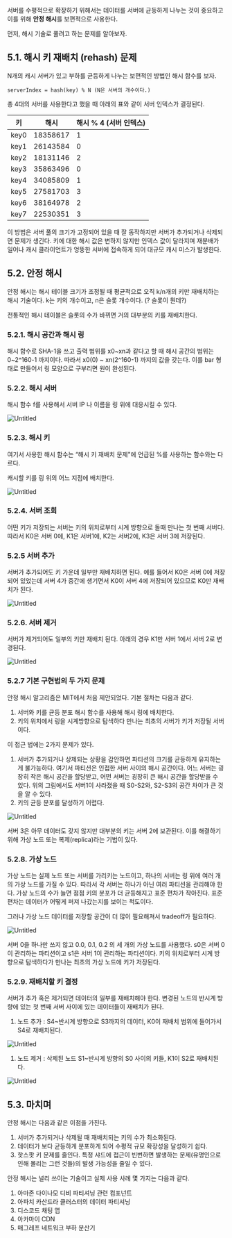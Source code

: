 서버를 수평적으로 확장하기 위해서는 데이터를 서버에 균등하게 나누는 것이 중요하고 이를 위해 **안정 해시**를 보편적으로 사용한다.

먼저, 해시 기술로 풀려고 하는 문제를 알아보자.

## 5.1. 해시 키 재배치 (rehash) 문제

N개의 캐시 서버가 있고 부하를 균등하게 나누는 보편적인 방법인 해시 함수를 보자.

```
serverIndex = hash(key) % N (N은 서버의 개수이다.)
```

총 4대의 서버를 사용한다고 했을 때 아래의 표와 같이 서버 인덱스가 결정된다.

| 키 | 해시 | 해시 % 4 (서버 인덱스) |
| --- | --- | --- |
| key0 | 18358617 | 1 |
| key1 | 26143584 | 0 |
| key2 | 18131146 | 2 |
| key3 | 35863496 | 0 |
| key4 | 34085809 | 1 |
| key5 | 27581703 | 3 |
| key6 | 38164978 | 2 |
| key7 | 22530351 | 3 |

이 방법은 서버 풀의 크기가 고정되어 있을 때 잘 동작하지만 서버가 추가되거나 삭제되면 문제가 생긴다. 키에 대한 해시 값은 변하지 않지만 인덱스 값이 달라지며 재분배가 일어나 캐시 클라이언트가 엉뚱한 서버에 접속하게 되어 대규모 캐시 미스가 발생한다.

## 5.2. 안정 해시

안정 해시는 해시 테이블 크기가 조정될 때 평균적으로 오직 k/n개의 키만 재배치하는 해시 기술이다. k는 키의 개수이고, n은 슬롯 개수이다. (? 슬롯이 뭔데?)

전통적인 해시 테이블은 슬롯의 수가 바뀌면 거의 대부분의 키를 재배치한다.

### 5.2.1. 해시 공간과 해시 링

해시 함수로 SHA-1을 쓰고 출력 범위를 x0~xn과 같다고 할 때 해시 공간의 범위는 0~2^160-1 까지이다. 따라서 x0(0) ~ xn(2^160-1) 까지의 값을 갖는다. 이를 bar 형태로 만들어서 링 모양으로 구부리면 원이 완성된다.

### 5.2.2. 해시 서버

해시 함수 f를 사용해서 서버 IP 나 이름을 링 위에 대응시킬 수 있다.

![Untitled](https://s3-us-west-2.amazonaws.com/secure.notion-static.com/b43eed35-4226-4d88-91c3-ec720e4f2496/Untitled.png)

### 5.2.3. 해시 키

여기서 사용한 해시 함수는 “해시 키 재배치 문제"에 언급된 %를 사용하는 함수와는 다르다.

캐시할 키를 링 위의 어느 지점에 배치한다.

![Untitled](https://s3-us-west-2.amazonaws.com/secure.notion-static.com/479c306a-e07c-48dc-ada1-eace28550bec/Untitled.png)

### 5.2.4. 서버 조회

어떤 키가 저장되는 서버는 키의 위치로부터 시계 방향으로 돌때 만나는 첫 번째 서버다. 따라서 K0은 서버 0에, K1은 서버1에, K2는 서버2에, K3은 서버 3에 저장된다.

### 5.2.5 서버 추가

서버가 추가되어도 키 가운데 일부만 재배치하면 된다. 예를 들어서 K0은 서버 0에 저장되어 있었는데 서버 4가 중간에 생기면서 K0이 서버 4에 저장되어 있으므로 K0만 재배치가 된다.

![Untitled](https://s3-us-west-2.amazonaws.com/secure.notion-static.com/9e2867bc-fc12-403b-b136-bdd015fa0298/Untitled.png)

### 5.2.6. 서버 제거

서버가 제거되어도 일부의 키만 재배치 된다. 아래의 경우 K1만 서버 1에서 서버 2로 변경된다.

![Untitled](https://s3-us-west-2.amazonaws.com/secure.notion-static.com/fc7bab2a-770b-482d-9070-237a002dd3aa/Untitled.png)

### 5.2.7 기본 구현법의 두 가지 문제

안정 해시 알고리즘은 MIT에서 처음 제안되었다. 기본 절차는 다음과 같다.

1. 서버와 키를 균등 분포 해시 함수를 사용해 해시 링에 배치한다.
2. 키의 위치에서 링을 시계방향으로 탐색하다 만나는 최초의 서버가 키가 저장될 서버이다.

이 접근 법에는 2가지 문제가 있다.

1. 서버가 추가되거나 상제되는 상황을 감안하면 파티션의 크기를 균등하게 유지하는게 불가능하다. 여기서 파티션은 인접한 서버 사이의 해시 공간이다. 어느 서버는 굉장히 작은 해시 공간을 할당받고, 어떤 서버는 굉장히 큰 해시 공간을 할당받을 수 있다. 위의 그림에서도 서버1이 사라졌을 때 S0-S2와, S2-S3의 공간 차이가 큰 것을 알 수 있다.
2. 키의 균등 분포를 달성하기 어렵다.

![Untitled](https://s3-us-west-2.amazonaws.com/secure.notion-static.com/a1fa82c4-6471-401f-bd33-7a34e77d723c/Untitled.png)

서버 3은 아무 데이터도 갖지 않지만 대부분의 키는 서버 2에 보관된다. 이를 해결하기 위해 가상 노드 또는 복제(replica)라는 기법이 있다.

### 5.2.8. 가상 노드

가상 노드는 실제 노드 또는 서버를 가리키는 노드이고, 하나의 서버는 링 위에 여러 개의 가상 노드를 가질 수 있다. 따라서 각 서버는 하나가 아닌 여러 파티션을 관리해야 한다. 가상 노드의 수가 늘면 점점 키의 분포가 더 균등해지고 표준 편차가 작아진다. 표준 편차는 데이터가 어떻게 퍼져 나갔는지를 보이는 척도이다. 

그러나 가상 노드 데이터를 저장할 공간이 더 많이 필요해져서 tradeoff가 필요하다. 

![Untitled](https://s3-us-west-2.amazonaws.com/secure.notion-static.com/adf106a5-0100-46f6-a78b-e6ee4d39925a/Untitled.png)

서버 0을 하나만 쓰지 않고 0.0, 0.1, 0.2 의 세 개의 가상 노드를 사용했다. s0은 서버 0이 관리하는 파티션이고 s1은 서버 1이 관리하는 파티션이다. 키의 위치로부터 시계 방향으로 탐색하다가 만나는 최초의 가상 노드에 키가 저장된다.

### 5.2.9. 재배치할 키 결정

서버가 추가 혹은 제거되면 데이터의 일부를 재배치해야 한다. 변경된 노드의 반시계 방향에 있는 첫 번째 서버 사이에 있는 데이터들이 재배치가 된다.

1. 노드 추가 : S4~반시계 방향으로 S3까지의 데이터, K0이 재배치 범위에 들어가서 S4로 재배치된다.

![Untitled](https://s3-us-west-2.amazonaws.com/secure.notion-static.com/60592f13-d2db-4b08-9528-e3fff6054ce4/Untitled.png)

1. 노드 제거 : 삭제된 노드 S1~반시계 방향의 S0 사이의 키들, K1이 S2로 재배치된다.

![Untitled](https://s3-us-west-2.amazonaws.com/secure.notion-static.com/cdbc2adb-c841-40e9-aa25-3a8e3d1a1da6/Untitled.png)

## 5.3. 마치며

안정 해시는 다음과 같은 이점을 가진다.

1. 서버가 추가되거나 삭제될 때 재배치되는 키의 수가 최소화된다.
2. 데이터가 보다 균등하게 분포하게 되어 수평적 규모 확장성을 달성하기 쉽다.
3. 핫스팟 키 문제를 줄인다. 특정 샤드에 접근이 빈번하면 발생하는 문제(유명인으로 인해 몰리는 그런 것들)의 발생 가능성을 줄일 수 있다.

안정 해시는 널리 쓰이는 기술이고 실제 사용 사례 몇 가지는 다음과 같다.

1. 아마존 다이나모 디비 파티셔닝 관련 컴포넌트
2. 아파치 카산드라 클러스터의 데이터 파티셔닝
3. 디스코드 채팅 앱
4. 아카마이 CDN 
5. 매그레프 네트워크 부하 분산기
